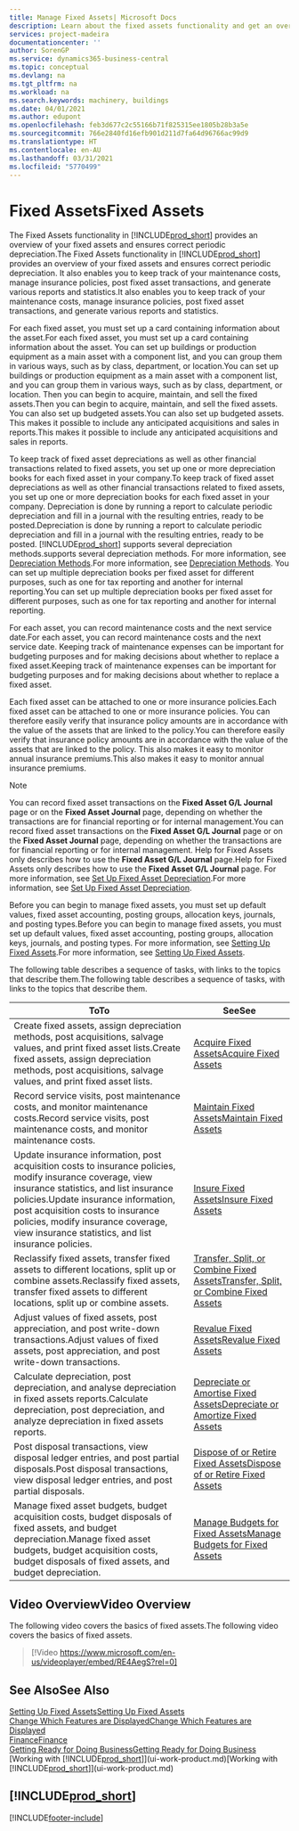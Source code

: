 ```yaml
---
title: Manage Fixed Assets| Microsoft Docs
description: Learn about the fixed assets functionality and get an overview of how to work with fixed assets.
services: project-madeira
documentationcenter: ''
author: SorenGP
ms.service: dynamics365-business-central
ms.topic: conceptual
ms.devlang: na
ms.tgt_pltfrm: na
ms.workload: na
ms.search.keywords: machinery, buildings
ms.date: 04/01/2021
ms.author: edupont
ms.openlocfilehash: feb3d677c2c55166b71f825315ee1805b28b3a5e
ms.sourcegitcommit: 766e2840fd16efb901d211d7fa64d96766ac99d9
ms.translationtype: HT
ms.contentlocale: en-AU
ms.lasthandoff: 03/31/2021
ms.locfileid: "5770499"
---
```

# <a name="fixed-assets"></a><span data-ttu-id="3c355-103">Fixed Assets</span><span class="sxs-lookup"><span data-stu-id="3c355-103">Fixed Assets</span></span>
<span data-ttu-id="3c355-104">The Fixed Assets functionality in [!INCLUDE[prod_short](includes/prod_short.md)] provides an overview of your fixed assets and ensures correct periodic depreciation.</span><span class="sxs-lookup"><span data-stu-id="3c355-104">The Fixed Assets functionality in [!INCLUDE[prod_short](includes/prod_short.md)] provides an overview of your fixed assets and ensures correct periodic depreciation.</span></span> <span data-ttu-id="3c355-105">It also enables you to keep track of your maintenance costs, manage insurance policies, post fixed asset transactions, and generate various reports and statistics.</span><span class="sxs-lookup"><span data-stu-id="3c355-105">It also enables you to keep track of your maintenance costs, manage insurance policies, post fixed asset transactions, and generate various reports and statistics.</span></span>

<span data-ttu-id="3c355-106">For each fixed asset, you must set up a card containing information about the asset.</span><span class="sxs-lookup"><span data-stu-id="3c355-106">For each fixed asset, you must set up a card containing information about the asset.</span></span> <span data-ttu-id="3c355-107">You can set up buildings or production equipment as a main asset with a component list, and you can group them in various ways, such as by class, department, or location.</span><span class="sxs-lookup"><span data-stu-id="3c355-107">You can set up buildings or production equipment as a main asset with a component list, and you can group them in various ways, such as by class, department, or location.</span></span> <span data-ttu-id="3c355-108">Then you can begin to acquire, maintain, and sell the fixed assets.</span><span class="sxs-lookup"><span data-stu-id="3c355-108">Then you can begin to acquire, maintain, and sell the fixed assets.</span></span> <span data-ttu-id="3c355-109">You can also set up budgeted assets.</span><span class="sxs-lookup"><span data-stu-id="3c355-109">You can also set up budgeted assets.</span></span> <span data-ttu-id="3c355-110">This makes it possible to include any anticipated acquisitions and sales in reports.</span><span class="sxs-lookup"><span data-stu-id="3c355-110">This makes it possible to include any anticipated acquisitions and sales in reports.</span></span>

<span data-ttu-id="3c355-111">To keep track of fixed asset depreciations as well as other financial transactions related to fixed assets, you set up one or more depreciation books for each fixed asset in your company.</span><span class="sxs-lookup"><span data-stu-id="3c355-111">To keep track of fixed asset depreciations as well as other financial transactions related to fixed assets, you set up one or more depreciation books for each fixed asset in your company.</span></span> <span data-ttu-id="3c355-112">Depreciation is done by running a report to calculate periodic depreciation and fill in a journal with the resulting entries, ready to be posted.</span><span class="sxs-lookup"><span data-stu-id="3c355-112">Depreciation is done by running a report to calculate periodic depreciation and fill in a journal with the resulting entries, ready to be posted.</span></span> [!INCLUDE[prod_short](includes/prod_short.md)] <span data-ttu-id="3c355-113">supports several depreciation methods.</span><span class="sxs-lookup"><span data-stu-id="3c355-113">supports several depreciation methods.</span></span> <span data-ttu-id="3c355-114">For more information, see [Depreciation Methods](fa-depreciation-methods.md).</span><span class="sxs-lookup"><span data-stu-id="3c355-114">For more information, see [Depreciation Methods](fa-depreciation-methods.md).</span></span> <span data-ttu-id="3c355-115">You can set up multiple depreciation books per fixed asset for different purposes, such as one for tax reporting and another for internal reporting.</span><span class="sxs-lookup"><span data-stu-id="3c355-115">You can set up multiple depreciation books per fixed asset for different purposes, such as one for tax reporting and another for internal reporting.</span></span>

<span data-ttu-id="3c355-116">For each asset, you can record maintenance costs and the next service date.</span><span class="sxs-lookup"><span data-stu-id="3c355-116">For each asset, you can record maintenance costs and the next service date.</span></span> <span data-ttu-id="3c355-117">Keeping track of maintenance expenses can be important for budgeting purposes and for making decisions about whether to replace a fixed asset.</span><span class="sxs-lookup"><span data-stu-id="3c355-117">Keeping track of maintenance expenses can be important for budgeting purposes and for making decisions about whether to replace a fixed asset.</span></span>

<span data-ttu-id="3c355-118">Each fixed asset can be attached to one or more insurance policies.</span><span class="sxs-lookup"><span data-stu-id="3c355-118">Each fixed asset can be attached to one or more insurance policies.</span></span> <span data-ttu-id="3c355-119">You can therefore easily verify that insurance policy amounts are in accordance with the value of the assets that are linked to the policy.</span><span class="sxs-lookup"><span data-stu-id="3c355-119">You can therefore easily verify that insurance policy amounts are in accordance with the value of the assets that are linked to the policy.</span></span> <span data-ttu-id="3c355-120">This also makes it easy to monitor annual insurance premiums.</span><span class="sxs-lookup"><span data-stu-id="3c355-120">This also makes it easy to monitor annual insurance premiums.</span></span>

> [!NOTE]  
>   <span data-ttu-id="3c355-121">You can record fixed asset transactions on the **Fixed Asset G/L Journal** page or on the **Fixed Asset Journal** page, depending on whether the transactions are for financial reporting or for internal management.</span><span class="sxs-lookup"><span data-stu-id="3c355-121">You can record fixed asset transactions on the **Fixed Asset G/L Journal** page or on the **Fixed Asset Journal** page, depending on whether the transactions are for financial reporting or for internal management.</span></span> <span data-ttu-id="3c355-122">Help for Fixed Assets only describes how to use the **Fixed Asset G/L Journal** page.</span><span class="sxs-lookup"><span data-stu-id="3c355-122">Help for Fixed Assets only describes how to use the **Fixed Asset G/L Journal** page.</span></span> <span data-ttu-id="3c355-123">For more information, see [Set Up Fixed Asset Depreciation](fa-how-setup-depreciation.md).</span><span class="sxs-lookup"><span data-stu-id="3c355-123">For more information, see [Set Up Fixed Asset Depreciation](fa-how-setup-depreciation.md).</span></span>

<span data-ttu-id="3c355-124">Before you can begin to manage fixed assets, you must set up default values, fixed asset accounting, posting groups, allocation keys, journals, and posting types.</span><span class="sxs-lookup"><span data-stu-id="3c355-124">Before you can begin to manage fixed assets, you must set up default values, fixed asset accounting, posting groups, allocation keys, journals, and posting types.</span></span> <span data-ttu-id="3c355-125">For more information, see [Setting Up Fixed Assets](fa-setup.md).</span><span class="sxs-lookup"><span data-stu-id="3c355-125">For more information, see [Setting Up Fixed Assets](fa-setup.md).</span></span>

<span data-ttu-id="3c355-126">The following table describes a sequence of tasks, with links to the topics that describe them.</span><span class="sxs-lookup"><span data-stu-id="3c355-126">The following table describes a sequence of tasks, with links to the topics that describe them.</span></span>

| <span data-ttu-id="3c355-127">To</span><span class="sxs-lookup"><span data-stu-id="3c355-127">To</span></span> | <span data-ttu-id="3c355-128">See</span><span class="sxs-lookup"><span data-stu-id="3c355-128">See</span></span> |
| --- | --- |
| <span data-ttu-id="3c355-129">Create fixed assets, assign depreciation methods, post acquisitions, salvage values, and print fixed asset lists.</span><span class="sxs-lookup"><span data-stu-id="3c355-129">Create fixed assets, assign depreciation methods, post acquisitions, salvage values, and print fixed asset lists.</span></span> |[<span data-ttu-id="3c355-130">Acquire Fixed Assets</span><span class="sxs-lookup"><span data-stu-id="3c355-130">Acquire Fixed Assets</span></span>](fa-how-acquire.md) |
| <span data-ttu-id="3c355-131">Record service visits, post maintenance costs, and monitor maintenance costs.</span><span class="sxs-lookup"><span data-stu-id="3c355-131">Record service visits, post maintenance costs, and monitor maintenance costs.</span></span> |[<span data-ttu-id="3c355-132">Maintain Fixed Assets</span><span class="sxs-lookup"><span data-stu-id="3c355-132">Maintain Fixed Assets</span></span>](fa-how-maintain.md) |
| <span data-ttu-id="3c355-133">Update insurance information, post acquisition costs to insurance policies, modify insurance coverage, view insurance statistics, and list insurance policies.</span><span class="sxs-lookup"><span data-stu-id="3c355-133">Update insurance information, post acquisition costs to insurance policies, modify insurance coverage, view insurance statistics, and list insurance policies.</span></span> |[<span data-ttu-id="3c355-134">Insure Fixed Assets</span><span class="sxs-lookup"><span data-stu-id="3c355-134">Insure Fixed Assets</span></span>](fa-how-insure.md) |
| <span data-ttu-id="3c355-135">Reclassify fixed assets, transfer fixed assets to different locations, split up or combine assets.</span><span class="sxs-lookup"><span data-stu-id="3c355-135">Reclassify fixed assets, transfer fixed assets to different locations, split up or combine assets.</span></span> |[<span data-ttu-id="3c355-136">Transfer, Split, or Combine Fixed Assets</span><span class="sxs-lookup"><span data-stu-id="3c355-136">Transfer, Split, or Combine Fixed Assets</span></span>](fa-how-trans-split-combine.md) |
| <span data-ttu-id="3c355-137">Adjust values of fixed assets, post appreciation, and post write-down transactions.</span><span class="sxs-lookup"><span data-stu-id="3c355-137">Adjust values of fixed assets, post appreciation, and post write-down transactions.</span></span> |[<span data-ttu-id="3c355-138">Revalue Fixed Assets</span><span class="sxs-lookup"><span data-stu-id="3c355-138">Revalue Fixed Assets</span></span>](fa-how-revalue.md) |
| <span data-ttu-id="3c355-139">Calculate depreciation, post depreciation, and analyse depreciation in fixed assets reports.</span><span class="sxs-lookup"><span data-stu-id="3c355-139">Calculate depreciation, post depreciation, and  analyze depreciation in fixed assets reports.</span></span> |[<span data-ttu-id="3c355-140">Depreciate or Amortise Fixed Assets</span><span class="sxs-lookup"><span data-stu-id="3c355-140">Depreciate or Amortize Fixed Assets</span></span>](fa-how-depreciate-amortize.md) |
| <span data-ttu-id="3c355-141">Post disposal transactions, view disposal ledger entries, and post partial disposals.</span><span class="sxs-lookup"><span data-stu-id="3c355-141">Post disposal transactions, view disposal ledger entries, and post partial disposals.</span></span> |[<span data-ttu-id="3c355-142">Dispose of or Retire Fixed Assets</span><span class="sxs-lookup"><span data-stu-id="3c355-142">Dispose of or Retire Fixed Assets</span></span>](fa-how-dispose-retire.md) |
| <span data-ttu-id="3c355-143">Manage fixed asset budgets, budget acquisition costs, budget disposals of fixed assets, and budget depreciation.</span><span class="sxs-lookup"><span data-stu-id="3c355-143">Manage fixed asset budgets, budget acquisition costs, budget disposals of fixed assets, and budget depreciation.</span></span> |[<span data-ttu-id="3c355-144">Manage Budgets for Fixed Assets</span><span class="sxs-lookup"><span data-stu-id="3c355-144">Manage Budgets for Fixed Assets</span></span>](fa-how-manage-budgets.md) |

## <a name="video-overview"></a><span data-ttu-id="3c355-145">Video Overview</span><span class="sxs-lookup"><span data-stu-id="3c355-145">Video Overview</span></span>
<span data-ttu-id="3c355-146">The following video covers the basics of fixed assets.</span><span class="sxs-lookup"><span data-stu-id="3c355-146">The following video covers the basics of fixed assets.</span></span>

> [!Video https://www.microsoft.com/en-us/videoplayer/embed/RE4AegS?rel=0]

## <a name="see-also"></a><span data-ttu-id="3c355-147">See Also</span><span class="sxs-lookup"><span data-stu-id="3c355-147">See Also</span></span>
[<span data-ttu-id="3c355-148">Setting Up Fixed Assets</span><span class="sxs-lookup"><span data-stu-id="3c355-148">Setting Up Fixed Assets</span></span>](fa-setup.md)  
[<span data-ttu-id="3c355-149">Change Which Features are Displayed</span><span class="sxs-lookup"><span data-stu-id="3c355-149">Change Which Features are Displayed</span></span>](ui-experiences.md)  
[<span data-ttu-id="3c355-150">Finance</span><span class="sxs-lookup"><span data-stu-id="3c355-150">Finance</span></span>](finance.md)  
[<span data-ttu-id="3c355-151">Getting Ready for Doing Business</span><span class="sxs-lookup"><span data-stu-id="3c355-151">Getting Ready for Doing Business</span></span>](ui-get-ready-business.md)  
<span data-ttu-id="3c355-152">[Working with [!INCLUDE[prod_short](includes/prod_short.md)]](ui-work-product.md)</span><span class="sxs-lookup"><span data-stu-id="3c355-152">[Working with [!INCLUDE[prod_short](includes/prod_short.md)]](ui-work-product.md)</span></span>

## [!INCLUDE[prod_short](includes/free_trial_md.md)]  
 


[!INCLUDE[footer-include](includes/footer-banner.md)]